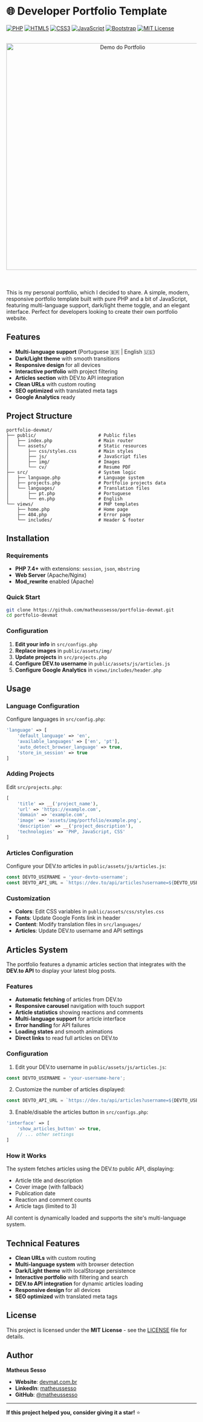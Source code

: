 # 🌐 Developer Portfolio Template

[![PHP](https://img.shields.io/badge/PHP-777BB4?style=for-the-badge&logo=php&logoColor=white)](https://php.net)
[![HTML5](https://img.shields.io/badge/HTML5-E34F26?style=for-the-badge&logo=html5&logoColor=white)](https://developer.mozilla.org/en-US/docs/Web/HTML)
[![CSS3](https://img.shields.io/badge/CSS3-1572B6?style=for-the-badge&logo=css3&logoColor=white)](https://developer.mozilla.org/en-US/docs/Web/CSS)
[![JavaScript](https://img.shields.io/badge/JavaScript-F7DF1E?style=for-the-badge&logo=javascript&logoColor=black)](https://developer.mozilla.org/en-US/docs/Web/JavaScript)
[![Bootstrap](https://img.shields.io/badge/Bootstrap-563D7C?style=for-the-badge&logo=bootstrap&logoColor=white)](https://getbootstrap.com)
[![MIT License](https://img.shields.io/badge/License-MIT-yellow.svg?style=for-the-badge)](https://opensource.org/licenses/MIT)

<br>

<div align="center">
  <img src="https://raw.githubusercontent.com/matheussesso/portfolio-devmat/refs/heads/main/public/assets/img/portfolio/site-devmat.gif" alt="Demo do Portfolio" width="600" style="margin-bottom: 20px;" />
</div>

<br>

This is my personal portfolio, which I decided to share. A simple, modern, responsive portfolio template built with pure PHP and a bit of JavaScript, featuring multi-language support, dark/light theme toggle, and an elegant interface. Perfect for developers looking to create their own portfolio website.

## Features

- **Multi-language support** (Portuguese 🇧🇷 | English 🇺🇸)
- **Dark/Light theme** with smooth transitions
- **Responsive design** for all devices
- **Interactive portfolio** with project filtering
- **Articles section** with DEV.to API integration
- **Clean URLs** with custom routing
- **SEO optimized** with translated meta tags
- **Google Analytics** ready

## Project Structure

```
portfolio-devmat/
├── public/                       # Public files
│   ├── index.php                 # Main router
│   └── assets/                   # Static resources
│       ├── css/styles.css        # Main styles
│       ├── js/                   # JavaScript files
│       ├── img/                  # Images
│       └── cv/                   # Resume PDF
├── src/                          # System logic
│   ├── language.php              # Language system
│   ├── projects.php              # Portfolio projects data
│   └── languages/                # Translation files
│       ├── pt.php                # Portuguese
│       └── en.php                # English
└── views/                        # PHP templates
    ├── home.php                  # Home page
    ├── 404.php                   # Error page
    └── includes/                 # Header & footer
```

## Installation

### Requirements
- **PHP 7.4+** with extensions: `session`, `json`, `mbstring`
- **Web Server** (Apache/Nginx)
- **Mod_rewrite** enabled (Apache)

### Quick Start
```bash
git clone https://github.com/matheussesso/portfolio-devmat.git
cd portfolio-devmat
```

### Configuration
1. **Edit your info** in `src/configs.php`
2. **Replace images** in `public/assets/img/`
3. **Update projects** in `src/projects.php`
4. **Configure DEV.to username** in `public/assets/js/articles.js`
5. **Configure Google Analytics** in `views/includes/header.php`

## Usage

### Language Configuration
Configure languages in `src/config.php`:
```php
'language' => [
    'default_language' => 'en',
    'available_languages' => ['en', 'pt'],
    'auto_detect_browser_language' => true,
    'store_in_session' => true
]
```

### Adding Projects
Edit `src/projects.php`:
```php
[
    'title' => __('project_name'),
    'url' => 'https://example.com',
    'domain' => 'example.com',
    'image' => 'assets/img/portfolio/example.png',
    'description' => __('project_description'),
    'technologies' => 'PHP, JavaScript, CSS'
]
```

### Articles Configuration
Configure your DEV.to articles in `public/assets/js/articles.js`:
```javascript
const DEVTO_USERNAME = 'your-devto-username';
const DEVTO_API_URL = `https://dev.to/api/articles?username=${DEVTO_USERNAME}&per_page=10`;
```

### Customization
- **Colors**: Edit CSS variables in `public/assets/css/styles.css`
- **Fonts**: Update Google Fonts link in header
- **Content**: Modify translation files in `src/languages/`
- **Articles**: Update DEV.to username and API settings

## Articles System

The portfolio features a dynamic articles section that integrates with the **DEV.to API** to display your latest blog posts.

### Features
- **Automatic fetching** of articles from DEV.to
- **Responsive carousel** navigation with touch support
- **Article statistics** showing reactions and comments
- **Multi-language support** for article interface
- **Error handling** for API failures
- **Loading states** and smooth animations
- **Direct links** to read full articles on DEV.to

### Configuration
1. Edit your DEV.to username in `public/assets/js/articles.js`:
```javascript
const DEVTO_USERNAME = 'your-username-here';
```

2. Customize the number of articles displayed:
```javascript
const DEVTO_API_URL = `https://dev.to/api/articles?username=${DEVTO_USERNAME}&per_page=10`;
```

3. Enable/disable the articles button in `src/configs.php`:
```php
'interface' => [
    'show_articles_button' => true,
    // ... other settings
]
```

### How it Works
The system fetches articles using the DEV.to public API, displaying:
- Article title and description
- Cover image (with fallback)
- Publication date
- Reaction and comment counts
- Article tags (limited to 3)

All content is dynamically loaded and supports the site's multi-language system.

## Technical Features
- **Clean URLs** with custom routing
- **Multi-language system** with browser detection
- **Dark/Light theme** with localStorage persistence
- **Interactive portfolio** with filtering and search
- **DEV.to API integration** for dynamic articles loading
- **Responsive design** for all devices
- **SEO optimized** with translated meta tags

## License

This project is licensed under the **MIT License** - see the [LICENSE](LICENSE) file for details.

## Author

**Matheus Sesso**
- **Website**: [devmat.com.br](https://devmat.com.br)
- **LinkedIn**: [matheussesso](https://linkedin.com/in/matheussesso)
- **GitHub**: [@matheussesso](https://github.com/matheussesso)

---

**If this project helped you, consider giving it a star!** ⭐ 
